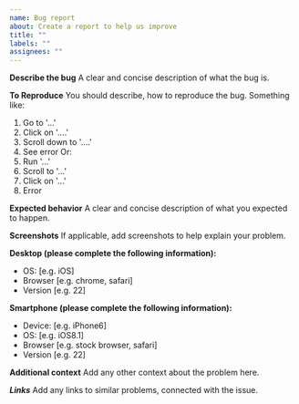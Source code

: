 ```yaml
---
name: Bug report
about: Create a report to help us improve
title: ""
labels: ""
assignees: ""
---
```


**Describe the bug**
A clear and concise description of what the bug is.

**To Reproduce**
You should describe, how to reproduce
the bug.
Something like:

1. Go to '...'
2. Click on '....'
3. Scroll down to '....'
4. See error
   Or:
5. Run '...'
6. Scroll to '...'
7. Click on '...'
8. Error

**Expected behavior**
A clear and concise description of what you expected to happen.

**Screenshots**
If applicable, add screenshots to help explain your problem.

**Desktop (please complete the following information):**

- OS: [e.g. iOS]
- Browser [e.g. chrome, safari]
- Version [e.g. 22]

**Smartphone (please complete the following information):**

- Device: [e.g. iPhone6]
- OS: [e.g. iOS8.1]
- Browser [e.g. stock browser, safari]
- Version [e.g. 22]

**Additional context**
Add any other context about the problem here.

**_Links_**
Add any links to similar problems,
connected with the issue.
